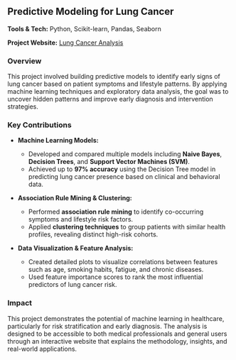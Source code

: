 ## Predictive Modeling for Lung Cancer  
**Tools & Tech:** Python, Scikit-learn, Pandas, Seaborn  

**Project Website:** [Lung Cancer Analysis](https://sana6952.wixsite.com/lungcanceranalysis)

### Overview  
This project involved building predictive models to identify early signs of lung cancer based on patient symptoms and lifestyle patterns. By applying machine learning techniques and exploratory data analysis, the goal was to uncover hidden patterns and improve early diagnosis and intervention strategies.

### Key Contributions  
- **Machine Learning Models:**  
  - Developed and compared multiple models including **Naive Bayes**, **Decision Trees**, and **Support Vector Machines (SVM)**.  
  - Achieved up to **97% accuracy** using the Decision Tree model in predicting lung cancer presence based on clinical and behavioral data.

- **Association Rule Mining & Clustering:**  
  - Performed **association rule mining** to identify co-occurring symptoms and lifestyle risk factors.
  - Applied **clustering techniques** to group patients with similar health profiles, revealing distinct high-risk cohorts.

- **Data Visualization & Feature Analysis:**  
  - Created detailed plots to visualize correlations between features such as age, smoking habits, fatigue, and chronic diseases.
  - Used feature importance scores to rank the most influential predictors of lung cancer risk.

### Impact  
This project demonstrates the potential of machine learning in healthcare, particularly for risk stratification and early diagnosis. The analysis is designed to be accessible to both medical professionals and general users through an interactive website that explains the methodology, insights, and real-world applications.

